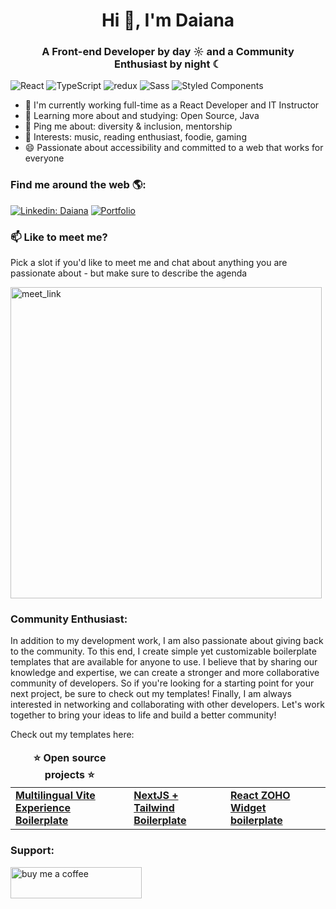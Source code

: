 <h1 align="center">Hi 👋, I'm Daiana</h1>
<h3 align="center">A Front-end Developer by day ☼ and a  Community Enthusiast by night ☾</h3>

<p>
  <img alt="React" src="https://img.shields.io/badge/-React-45b8d8?style=flat-square&logo=react&logoColor=white" />
  <img alt="TypeScript" src="https://img.shields.io/badge/-TypeScript-007ACC?style=flat-square&logo=typescript&logoColor=white" />
  <img alt="redux" src="https://img.shields.io/badge/-Redux-764ABC?style=flat-square&logo=redux&logoColor=white" />
  <img alt="Sass" src="https://img.shields.io/badge/-Sass-CC6699?style=flat-square&logo=sass&logoColor=white" />
  <img alt="Styled Components" src="https://img.shields.io/badge/-Styled_Components-db7092?style=flat-square&logo=styled-components&logoColor=white" />
</p>


- 🏢 I'm currently working full-time as a React Developer and IT Instructor
- 🌱 Learning more about and studying: Open Source, Java
- 💬 Ping me about: diversity & inclusion, mentorship
- 💜 Interests: music, reading enthusiast, foodie, gaming
- 😄 Passionate about accessibility and committed to a web that works for everyone

### Find me around the web 🌎:
 [![Linkedin: Daiana](https://img.shields.io/badge/-Linkedin-blue?style=flat-square&logo=Linkedin&logoColor=white&link=https://www.linkedin.com/in/arenadaiana/)](https://www.linkedin.com/in/arenadaiana/)
[![Portfolio](https://img.shields.io/badge/Portfolio-46a2f1.svg?&style=flat-square&logo=Google-Chrome&logoColor=white&link=https://daianaarena.vercel.app/)](https://daianaarena.vercel.app/)

 ### 📫 Like to meet me?

Pick a slot if you'd like to meet me and chat about anything you are passionate about - but make sure to describe the agenda

<a href="https://calendly.com/anmol098/30min" target="_blank"><img width="498" alt="meet_link" src="https://user-images.githubusercontent.com/15426564/144297439-f530f383-e73e-41e0-9914-a9b7d3f432e5.png"></a>


<h3 align="left">Community Enthusiast:</h3>
In addition to my development work, I am also passionate about giving back to the community. To this end, I create simple yet customizable boilerplate templates that are available for anyone to use. I believe that by sharing our knowledge and expertise, we can create a stronger and more collaborative community of developers. So if you're looking for a starting point for your next project, be sure to check out my templates! Finally, I am always interested in networking and collaborating with other developers. Let's work together to bring your ideas to life and build a better community!

Check out my templates here:
<table>
  <thead align="center">
    <tr border: none;>
      <td><b>⭐ Open source projects ⭐</b></td>
    </tr>
  </thead>
  <tbody>
    <tr>
<td><a href="https://github.com/DaianaArena/vite-tailwind-localization-template"><b>  Multilingual Vite Experience Boilerplate </b></a></td>
<td><a href="https://github.com/DaianaArena/reactjs-nextjs-tailwind-boilerplate"><b>  NextJS + Tailwind Boilerplate </b></a></td>
<td><a href="https://github.com/DaianaArena/react-zoho-widget-boilerplate"><b>  React ZOHO Widget boilerplate </b></a></td>
    </tr>
  </tbody>
</table>



<h3 align="left">Support:</h3>
<p><a href="https://www.buymeacoffee.com/arenadaianadev"> <img align="left" src="https://cdn.buymeacoffee.com/buttons/v2/default-yellow.png" height="50" width="210" alt="buy me a coffee" /></a></p><br><br>





